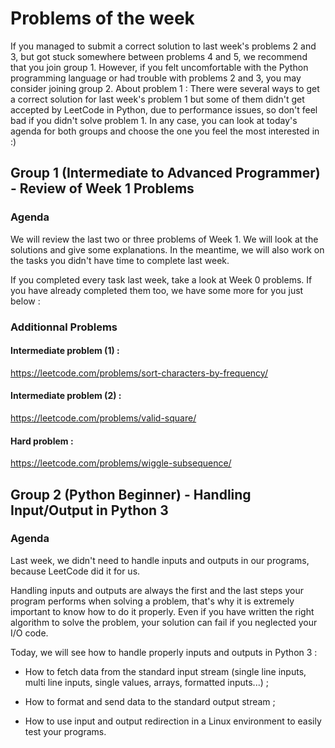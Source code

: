 # Problems of the week

If you managed to submit a correct solution to last week's problems 2 and 3, but got stuck somewhere between problems 4 and 5, we recommend that you join group 1.
However, if you felt uncomfortable with the Python programming language or had trouble with problems 2 and 3, you may consider joining group 2.
About problem 1 : There were several ways to get a correct solution for last week's problem 1 but some of them didn't get accepted by LeetCode in Python, due to performance issues, so don't feel bad if you didn't solve problem 1.
In any case, you can look at today's agenda for both groups and choose the one you feel the most interested in :)

## Group 1 (Intermediate to Advanced Programmer) - Review of Week 1 Problems

### Agenda

We will review the last two or three problems of Week 1. We will look at the solutions and give some explanations.
In the meantime, we will also work on the tasks you didn't have time to complete last week.

If you completed every task last week, take a look at Week 0 problems. If you have already completed them too, we have some more for you just below :

### Additionnal Problems

#### Intermediate problem (1) :
https://leetcode.com/problems/sort-characters-by-frequency/

#### Intermediate problem (2) :
https://leetcode.com/problems/valid-square/

#### Hard problem :
https://leetcode.com/problems/wiggle-subsequence/

## Group 2 (Python Beginner) - Handling Input/Output in Python 3

### Agenda

Last week, we didn't need to handle inputs and outputs in our programs, because LeetCode did it for us.

Handling inputs and outputs are always the first and the last steps your program performs when solving a problem, that's why it is extremely important to know how to do it properly.
Even if you have written the right algorithm to solve the problem, your solution can fail if you neglected your I/O code.

Today, we will see how to handle properly inputs and outputs in Python 3 :

* How to fetch data from the standard input stream (single line inputs, multi line inputs, single values, arrays, formatted inputs...) ;

* How to format and send data to the standard output stream ;

* How to use input and output redirection in a Linux environment to easily test your programs.
